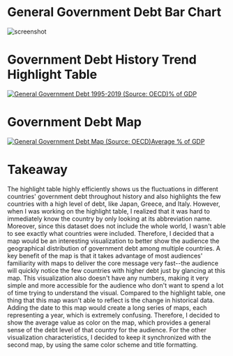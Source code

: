 # General Government Debt Bar Chart
![screenshot](https://github.com/user-attachments/assets/f5ca5b5f-4684-48fe-bee6-595eb3d68036)

# Government Debt History Trend Highlight Table
<div class='tableauPlaceholder' id='viz1730762889843' style='position: relative'><noscript><a href='#'><img alt='General Government Debt 1995-2019 (Source: OECD)% of GDP ' src='https:&#47;&#47;public.tableau.com&#47;static&#47;images&#47;As&#47;Assignment2-pt1&#47;Sheet1&#47;1_rss.png' style='border: none' /></a></noscript><object class='tableauViz'  style='display:none;'><param name='host_url' value='https%3A%2F%2Fpublic.tableau.com%2F' /> <param name='embed_code_version' value='3' /> <param name='site_root' value='' /><param name='name' value='Assignment2-pt1&#47;Sheet1' /><param name='tabs' value='no' /><param name='toolbar' value='yes' /><param name='static_image' value='https:&#47;&#47;public.tableau.com&#47;static&#47;images&#47;As&#47;Assignment2-pt1&#47;Sheet1&#47;1.png' /> <param name='animate_transition' value='yes' /><param name='display_static_image' value='yes' /><param name='display_spinner' value='yes' /><param name='display_overlay' value='yes' /><param name='display_count' value='yes' /><param name='language' value='en-US' /><param name='filter' value='publish=yes' /></object></div>
<script type='text/javascript'>
  var divElement = document.getElementById('viz1730762889843');
  var vizElement = divElement.getElementsByTagName('object')[0];
  vizElement.style.width='100%';vizElement.style.height=(divElement.offsetWidth*0.75)+'px';
  var scriptElement = document.createElement('script');
  scriptElement.src = 'https://public.tableau.com/javascripts/api/viz_v1.js';
  vizElement.parentNode.insertBefore(scriptElement, vizElement);
</script>


# Government Debt Map
<div class='tableauPlaceholder' id='viz1730762743875' style='position: relative'><noscript><a href='#'><img alt='General Government Debt Map (Source: OECD)Average % of GDP ' src='https:&#47;&#47;public.tableau.com&#47;static&#47;images&#47;D3&#47;D3FHR3Y78&#47;1_rss.png' style='border: none' /></a></noscript><object class='tableauViz'  style='display:none;'><param name='host_url' value='https%3A%2F%2Fpublic.tableau.com%2F' /> <param name='embed_code_version' value='3' /> <param name='path' value='shared&#47;D3FHR3Y78' /> <param name='toolbar' value='yes' /><param name='static_image' value='https:&#47;&#47;public.tableau.com&#47;static&#47;images&#47;D3&#47;D3FHR3Y78&#47;1.png' /> <param name='animate_transition' value='yes' /><param name='display_static_image' value='yes' /><param name='display_spinner' value='yes' /><param name='display_overlay' value='yes' /><param name='display_count' value='yes' /><param name='language' value='en-US' /><param name='filter' value='publish=yes' /></object></div>                
<script type='text/javascript'>                    
  var divElement = document.getElementById('viz1730762743875');
  var vizElement = divElement.getElementsByTagName('object')[0];
  vizElement.style.width='100%';vizElement.style.height=(divElement.offsetWidth*0.75)+'px';
  var scriptElement = document.createElement('script');
  scriptElement.src = 'https://public.tableau.com/javascripts/api/viz_v1.js';
  vizElement.parentNode.insertBefore(scriptElement, vizElement);
</script>

# Takeaway
The highlight table highly efficiently shows us the fluctuations in different countries' government debt throughout history and also highlights the few countries with a high level of debt, like Japan, Greece, and Italy. However, when I was working on the highlight table, I realized that it was hard to immediately know the country by only looking at its abbreviation name. Moreover, since this dataset does not include the whole world, I wasn't able to see exactly what countries were included. Therefore, I decided that a map would be an interesting visualization to better show the audience the geographical distribution of government debt among multiple countries. A key benefit of the map is that it takes advantage of most audiences' familiarity with maps to deliver the core message very fast--the audience will quickly notice the few countries with higher debt just by glancing at this map. This visualization also doesn't have any numbers, making it very simple and more accessible for the audience who don't want to spend a lot of time trying to understand the visual. 
Compared to the highlight table, one thing that this map wasn't able to reflect is the change in historical data. Adding the date to this map would create a long series of maps, each representing a year, which is extremely confusing. Therefore, I decided to show the average value as color on the map, which provides a general sense of the debt level of that country for the audience. 
For the other visualization characteristics, I decided to keep it synchronized with the second map, by using the same color scheme and title formatting. 
